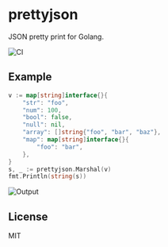 # prettyjson

JSON pretty print for Golang.

![CI](https://github.com/singlemusic/go-prettyjson/workflows/CI/badge.svg?branch=master)

## Example

```go
v := map[string]interface{}{
    "str": "foo",
    "num": 100,
    "bool": false,
    "null": nil,
    "array": []string{"foo", "bar", "baz"},
    "map": map[string]interface{}{
        "foo": "bar",
    },
}
s, _ := prettyjson.Marshal(v)
fmt.Println(string(s))
```

![Output](http://i.imgur.com/cUFj5os.png)

## License

MIT

